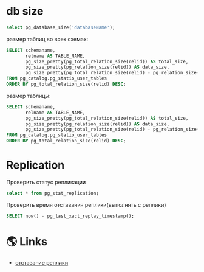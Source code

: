 # db size

```sql
select pg_database_size('databaseName');
```

размер таблиц во всех схемах:

```sql
SELECT schemaname,
       relname AS TABLE_NAME,
       pg_size_pretty(pg_total_relation_size(relid)) AS total_size,
       pg_size_pretty(pg_relation_size(relid)) AS data_size,
       pg_size_pretty(pg_total_relation_size(relid) - pg_relation_size(relid)) AS index_size
FROM pg_catalog.pg_statio_user_tables
ORDER BY pg_total_relation_size(relid) DESC;
```

размер таблицы:

```sql
SELECT schemaname,
       relname AS TABLE_NAME,
       pg_size_pretty(pg_total_relation_size(relid)) AS total_size,
       pg_size_pretty(pg_relation_size(relid)) AS data_size,
       pg_size_pretty(pg_total_relation_size(relid) - pg_relation_size(relid)) AS index_size
FROM pg_catalog.pg_statio_user_tables
ORDER BY pg_total_relation_size(relid) DESC;
```

# Replication

Проверить статус репликации

```sql
select * from pg_stat_replication;
```

Проверить время отставания реплики(выполнять с реплики)

```sql
SELECT now() - pg_last_xact_replay_timestamp();
```

# 🌎 Links

- [отставание реплики](https://snakeproject.ru/rubric/article.php?art=postgresql_delay_10.12.2018)

